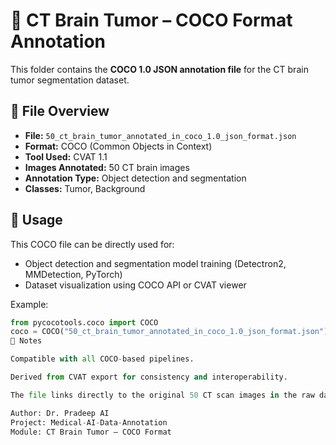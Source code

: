 # 🧠 CT Brain Tumor – COCO Format Annotation

This folder contains the **COCO 1.0 JSON annotation file** for the CT brain tumor segmentation dataset.

## 📘 File Overview
- **File:** `50_ct_brain_tumor_annotated_in_coco_1.0_json_format.json`
- **Format:** COCO (Common Objects in Context)
- **Tool Used:** CVAT 1.1
- **Images Annotated:** 50 CT brain images
- **Annotation Type:** Object detection and segmentation
- **Classes:** Tumor, Background

## 🧩 Usage
This COCO file can be directly used for:
- Object detection and segmentation model training (Detectron2, MMDetection, PyTorch)
- Dataset visualization using COCO API or CVAT viewer

Example:
```python
from pycocotools.coco import COCO
coco = COCO("50_ct_brain_tumor_annotated_in_coco_1.0_json_format.json")
🧠 Notes

Compatible with all COCO-based pipelines.

Derived from CVAT export for consistency and interoperability.

The file links directly to the original 50 CT scan images in the raw data folder.

Author: Dr. Pradeep AI
Project: Medical-AI-Data-Annotation
Module: CT Brain Tumor – COCO Format
